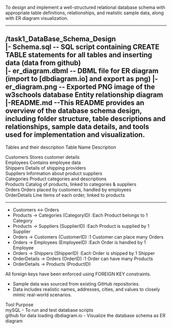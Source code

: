 <!-- Task 1: Database Setup and Schema Design -->

 <!-- Objective -->
To design and implement a well-structured relational database schema with appropriate table definitions, relationships, and realistic sample data, along with ER diagram visualization.

---

<!--  Folder Structure -->

/task1_DataBase_Schema_Design                                                                           
|- Schema.sql --          SQL script containing CREATE TABLE statements for all tables and inserting data (data from github)              
|- er_diagram.dbml --    DBML file for ER diagram (import to [dbdiagram.io] and export as png) 
|- er_diagram.png  --    Exported PNG image of the w3schools database Entity relationship diagram                  
|-README.md --This README provides an overview of the database schema design, including folder structure, table descriptions and relationships,   sample data details, and tools used for implementation and visualization.
---

 <!-- Tables Created -->

Tables and their description
 Table Name        Description                                                 

 Customers        Stores customer details                                
 Employees        Contains employee data                                  
 Shippers         Details of shipping providers                           
 Suppliers        Information about product suppliers                     
 Categories       Product categories and descriptions                     
 Products         Catalog of products, linked to categories & suppliers   
 Orders           Orders placed by customers, handled by employees        
 OrderDetails     Line items of each order, linked to products            

---

 <!-- Table Relationships -->
- Customers ↔ Orders
- Products → Categories (CategoryID) :Each Product belongs to 1 Category
- Products → Suppliers (SupplierID) :Each Product is supplied by 1 Supplier
- Orders → Customers (CustomerID) :1 Customer can place many Orders 
- Orders → Employees (EmployeeID) :Each Order is handled by 1 Employee  
- Orders → Shippers (ShipperID) :Each Order is shipped by 1 Shipper     
- OrderDetails → Orders (OrderID) :1 Order can have many Products 
- OrderDetails → Products (ProductID)


All foreign keys have been enforced using FOREIGN KEY constraints.

 <!-- Data -->

- Sample data was sourced from existing GitHub repositories.
- Data includes realistic names, addresses, cities, and values to closely mimic real-world scenarios.


 <!-- Tools Used -->

 Tool               Purpose                                     
 mySQL - To run and test database scripts            
 github for data loading
 dbdiagram.io -  Visualize the database schema as ER diagram 



